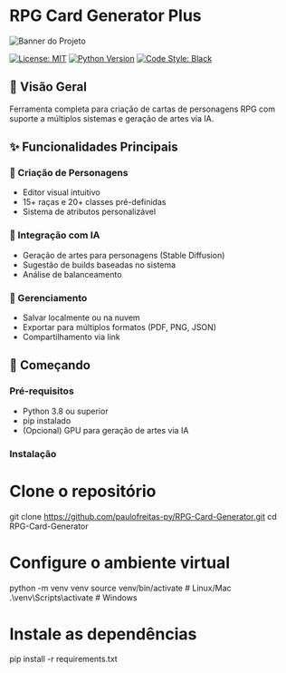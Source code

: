# RPG Card Generator Plus

![Banner do Projeto](https://via.placeholder.com/800x200?text=RPG+Card+Generator+Plus) <!-- Substituir por imagem real -->

[![License: MIT](https://img.shields.io/badge/License-MIT-yellow.svg)](https://opensource.org/licenses/MIT)
[![Python Version](https://img.shields.io/badge/python-3.8+-blue.svg)](https://www.python.org/)
[![Code Style: Black](https://img.shields.io/badge/code%20style-black-000000.svg)](https://github.com/psf/black)

## 📌 Visão Geral

Ferramenta completa para criação de cartas de personagens RPG com suporte a múltiplos sistemas e geração de artes via IA.

## ✨ Funcionalidades Principais

### 🎨 Criação de Personagens
- Editor visual intuitivo
- 15+ raças e 20+ classes pré-definidas
- Sistema de atributos personalizável

### 🤖 Integração com IA
- Geração de artes para personagens (Stable Diffusion)
- Sugestão de builds baseadas no sistema
- Análise de balanceamento

### 📁 Gerenciamento
- Salvar localmente ou na nuvem
- Exportar para múltiplos formatos (PDF, PNG, JSON)
- Compartilhamento via link

## 🚀 Começando

### Pré-requisitos
- Python 3.8 ou superior
- pip instalado
- (Opcional) GPU para geração de artes via IA

### Instalação

# Clone o repositório
git clone https://github.com/paulofreitas-py/RPG-Card-Generator.git
cd RPG-Card-Generator

# Configure o ambiente virtual
python -m venv venv
source venv/bin/activate  # Linux/Mac
.\venv\Scripts\activate  # Windows

# Instale as dependências
pip install -r requirements.txt

